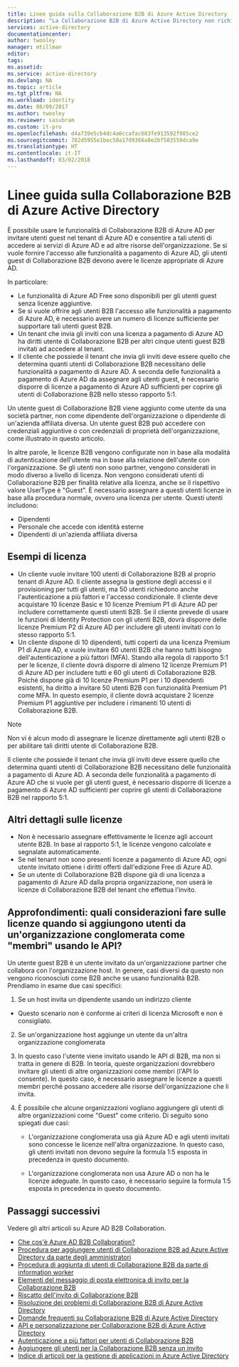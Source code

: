 ```yaml
---
title: Linee guida sulla Collaborazione B2B di Azure Active Directory | Microsoft Docs
description: "La Collaborazione B2B di Azure Active Directory non richiede le licenze di Azure AD a pagamento, ma è anche possibile ottenere le funzionalità a pagamento per gli utenti guest B2B"
services: active-directory
documentationcenter: 
author: twooley
manager: mtillman
editor: 
tags: 
ms.assetid: 
ms.service: active-directory
ms.devlang: NA
ms.topic: article
ms.tgt_pltfrm: NA
ms.workload: identity
ms.date: 08/09/2017
ms.author: twooley
ms.reviewer: sasubram
ms.custom: it-pro
ms.openlocfilehash: d4a739e5cb4dc4a6ccafac683fe913592f985ce2
ms.sourcegitcommit: 782d5955e1bec50a17d9366a8e2bf583559dca9e
ms.translationtype: HT
ms.contentlocale: it-IT
ms.lasthandoff: 03/02/2018
---
```

# <a name="azure-active-directory-b2b-collaboration-licensing-guidance"></a>Linee guida sulla Collaborazione B2B di Azure Active Directory

È possibile usare le funzionalità di Collaborazione B2B di Azure AD per invitare utenti guest nel tenant di Azure AD e consentire a tali utenti di accedere ai servizi di Azure AD e ad altre risorse dell'organizzazione. Se si vuole fornire l'accesso alle funzionalità a pagamento di Azure AD, gli utenti guest di Collaborazione B2B devono avere le licenze appropriate di Azure AD. 

In particolare:
* Le funzionalità di Azure AD Free sono disponibili per gli utenti guest senza licenze aggiuntive.
* Se si vuole offrire agli utenti B2B l'accesso alle funzionalità a pagamento di Azure AD, è necessario avere un numero di licenze sufficiente per supportare tali utenti guest B2B.
* Un tenant che invia gli inviti con una licenza a pagamento di Azure AD ha diritti utente di Collaborazione B2B per altri cinque utenti guest B2B invitati ad accedere al tenant.
* Il cliente che possiede il tenant che invia gli inviti deve essere quello che determina quanti utenti di Collaborazione B2B necessitano delle funzionalità a pagamento di Azure AD. A seconda delle funzionalità a pagamento di Azure AD da assegnare agli utenti guest, è necessario disporre di licenze a pagamento di Azure AD sufficienti per coprire gli utenti di Collaborazione B2B nello stesso rapporto 5:1.

Un utente guest di Collaborazione B2B viene aggiunto come utente da una società partner, non come dipendente dell'organizzazione o dipendente di un'azienda affiliata diversa. Un utente guest B2B può accedere con credenziali aggiuntive o con credenziali di proprietà dell'organizzazione, come illustrato in questo articolo. 

In altre parole, le licenze B2B vengono configurate non in base alla modalità di autenticazione dell'utente ma in base alla relazione dell'utente con l'organizzazione. Se gli utenti non sono partner, vengono considerati in modo diverso a livello di licenza. Non vengono considerati utenti di Collaborazione B2B per finalità relative alla licenza, anche se il rispettivo valore UserType è "Guest". È necessario assegnare a questi utenti licenze in base alla procedura normale, ovvero una licenza per utente. Questi utenti includono:
* Dipendenti
* Personale che accede con identità esterne
* Dipendenti di un'azienda affiliata diversa


## <a name="licensing-examples"></a>Esempi di licenza
- Un cliente vuole invitare 100 utenti di Collaborazione B2B al proprio tenant di Azure AD. Il cliente assegna la gestione degli accessi e il provisioning per tutti gli utenti, ma 50 utenti richiedono anche l'autenticazione a più fattori e l'accesso condizionale. Il cliente deve acquistare 10 licenze Basic e 10 licenze Premium P1 di Azure AD per includere correttamente questi utenti B2B. Se il cliente prevede di usare le funzioni di Identity Protection con gli utenti B2B, dovrà disporre delle licenze Premium P2 di Azure AD per includere gli utenti invitati con lo stesso rapporto 5:1.
- Un cliente dispone di 10 dipendenti, tutti coperti da una licenza Premium P1 di Azure AD, e vuole invitare 60 utenti B2B che hanno tutti bisogno dell'autenticazione a più fattori (MFA). Stando alla regola di rapporto 5:1 per le licenze, il cliente dovrà disporre di almeno 12 licenze Premium P1 di Azure AD per includere tutti e 60 gli utenti di Collaborazione B2B. Poiché dispone già di 10 licenze Premium P1 per i 10 dipendenti esistenti, ha diritto a invitare 50 utenti B2B con funzionalità Premium P1 come MFA. In questo esempio, il cliente dovrà acquistare 2 licenze Premium P1 aggiuntive per includere i rimanenti 10 utenti di Collaborazione B2B.

> [!NOTE]
> Non vi è alcun modo di assegnare le licenze direttamente agli utenti B2B o per abilitare tali diritti utente di Collaborazione B2B.

Il cliente che possiede il tenant che invia gli inviti deve essere quello che determina quanti utenti di Collaborazione B2B necessitano delle funzionalità a pagamento di Azure AD. A seconda delle funzionalità a pagamento di Azure AD che si vuole per gli utenti guest, è necessario disporre di licenze a pagamento di Azure AD sufficienti per coprire gli utenti di Collaborazione B2B nel rapporto 5:1. 

## <a name="additional-licensing-details"></a>Altri dettagli sulle licenze
- Non è necessario assegnare effettivamente le licenze agli account utente B2B. In base al rapporto 5:1, le licenze vengono calcolate e segnalate automaticamente.
- Se nel tenant non sono presenti licenze a pagamento di Azure AD, ogni utente invitato ottiene i diritti offerti dall'edizione Free di Azure AD.
- Se un utente di Collaborazione B2B dispone già di una licenza a pagamento di Azure AD dalla propria organizzazione, non userà le licenze di Collaborazione B2B del tenant che effettua l'invito.

## <a name="advanced-discussion-what-are-the-licensing-considerations-when-we-add-users-from-a-conglomerate-organization-as-members-using-your-apis"></a>Approfondimenti: quali considerazioni fare sulle licenze quando si aggiungono utenti da un'organizzazione conglomerata come "membri" usando le API?
Un utente guest B2B è un utente invitato da un'organizzazione partner che collabora con l'organizzazione host. In genere, casi diversi da questo non vengono riconosciuti come B2B anche se usano funzionalità B2B. Prendiamo in esame due casi specifici:

1. Se un host invita un dipendente usando un indirizzo cliente
  * Questo scenario non è conforme ai criteri di licenza Microsoft e non è consigliato.

2. Se un'organizzazione host aggiunge un utente da un'altra organizzazione conglomerata
  1. In questo caso l'utente viene invitato usando le API di B2B, ma non si tratta in genere di B2B. In teoria, queste organizzazioni dovrebbero invitare gli utenti di altre organizzazioni come membri (l'API lo consente). In questo caso, è necessario assegnare le licenze a questi membri perché possano accedere alle risorse dell'organizzazione che li invita.

  2. È possibile che alcune organizzazioni vogliano aggiungere gli utenti di altre organizzazioni come "Guest" come criterio. Di seguito sono spiegati due casi:
      * L'organizzazione conglomerata usa già Azure AD e agli utenti invitati sono concesse le licenze nell'altra organizzazione. In questo caso, gli utenti invitati non devono seguire la formula 1:5 esposta in precedenza in questo documento. 

      * L'organizzazione conglomerata non usa Azure AD o non ha le licenze adeguate. In questo caso, è necessario seguire la formula 1:5 esposta in precedenza in questo documento.

## <a name="next-steps"></a>Passaggi successivi

Vedere gli altri articoli su Azure AD B2B Collaboration.

* [Che cos'è Azure AD B2B Collaboration?](active-directory-b2b-what-is-azure-ad-b2b.md)
* [Procedura per aggiungere utenti di Collaborazione B2B ad Azure Active Directory da parte degli amministratori](active-directory-b2b-admin-add-users.md)
* [Procedura di aggiunta di utenti di Collaborazione B2B da parte di information worker](active-directory-b2b-iw-add-users.md)
* [Elementi del messaggio di posta elettronica di invito per la Collaborazione B2B](active-directory-b2b-invitation-email.md)
* [Riscatto dell'invito di Collaborazione B2B](active-directory-b2b-redemption-experience.md)
* [Risoluzione dei problemi di Collaborazione B2B di Azure Active Directory](active-directory-b2b-troubleshooting.md)
* [Domande frequenti su Collaborazione B2B di Azure Active Directory](active-directory-b2b-faq.md)
* [API e personalizzazione per Collaborazione B2B di Azure Active Directory](active-directory-b2b-api.md)
* [Autenticazione a più fattori per utenti di Collaborazione B2B](active-directory-b2b-mfa-instructions.md)
* [Aggiungere gli utenti per la Collaborazione B2B senza un invito](active-directory-b2b-add-user-without-invite.md)
* [Indice di articoli per la gestione di applicazioni in Azure Active Directory](active-directory-apps-index.md)
